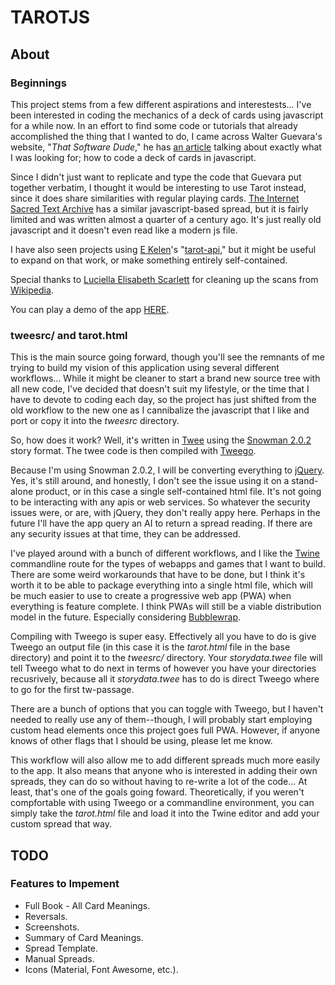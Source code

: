 # TAROTJS

## About

### Beginnings

This project stems from a few different aspirations and interestests... I've been interested in coding the mechanics of a deck of cards using javascript for a while now. In an effort to find some code or tutorials that already accomplished the thing that I wanted to do, I came across Walter Guevara's website, "*That Software Dude*," he has [an article](https://www.thatsoftwaredude.com/content/6196/coding-a-card-deck-in-javascript) talking about exactly what I was looking for; how to code a deck of cards in javascript.

Since I didn't just want to replicate and type the code that Guevara put together verbatim, I thought it would be interesting to use Tarot instead, since it does share similarities with regular playing cards. [The Internet Sacred Text Archive](https://www.sacred-texts.com/tarot/pkt/tarot0.htm) has a similar javascript-based spread, but it is fairly limited and was written almost a quarter of a century ago. It's just really old javascript and it doesn't even read like a modern js file.

I have also seen projects using [E Kelen](https://github.com/ekelen)'s "[tarot-api](https://github.com/ekelen/tarot-api)," but it might be useful to expand on that work, or make something entirely self-contained.

Special thanks to [Luciella Elisabeth Scarlett](https://luciellaes.itch.io/rider-waite-smith-tarot-cards-cc0) for cleaning up the scans from [Wikipedia](https://en.wikipedia.org/wiki/Rider%E2%80%93Waite_Tarot).

You can play a demo of the app [HERE](https://berkough.itch.io/tarotjs). 

### tweesrc/ and tarot.html

This is the main source going forward, though you'll see the remnants of me trying to build my vision of this application using several different workflows... While it might be cleaner to start a brand new source tree with all new code, I've decided that doesn't suit my lifestyle, or the time that I have to devote to coding each day, so the project has just shifted from the old workflow to the new one as I cannibalize the javascript that I like and port or copy it into the *tweesrc* directory.

So, how does it work? Well, it's written in [Twee](https://twinery.org/cookbook/terms/terms_twee.html) using the [Snowman 2.0.2](https://videlais.github.io/snowman/#/) story format. The twee code is then compiled with [Tweego](https://www.motoslave.net/tweego/).

Because I'm using Snowman 2.0.2, I will be converting everything to [jQuery](https://jquery.com/). Yes, it's still around, and honestly, I don't see the issue using it on a stand-alone product, or in this case a single self-contained html file. It's not going to be interacting with any apis or web services. So whatever the security issues were, or are, with jQuery, they don't really appy here. Perhaps in the future I'll have the app query an AI to return a spread reading. If there are any security issues at that time, they can be addressed.

I've played around with a bunch of different workflows, and I like the [Twine](https://twinery.org) commandline route for the types of webapps and games that I want to build. There are some weird workarounds that have to be done, but I think it's worth it to be able to package everything into a single html file, which will be much easier to use to create a progressive web app (PWA) when everything is feature complete. I think PWAs will still be a viable distribution model in the future. Especially considering [Bubblewrap](https://github.com/GoogleChromeLabs/bubblewrap).

Compiling with Tweego is super easy. Effectively all you have to do is give Tweego an output file (in this case it is the *tarot.html* file in the base directory) and point it to the *tweesrc/* directory. Your *storydata.twee* file will tell Tweego what to do next in terms of however you have your directories recusrively, because all it *storydata.twee* has to do is direct Tweego where to go for the first tw-passage.

There are a bunch of options that you can toggle with Tweego, but I haven't needed to really use any of them--though, I will probably start employing custom head elements once this project goes full PWA. However, if anyone knows of other flags that I should be using, please let me know.

This workflow will also allow me to add different spreads much more easily to the app. It also means that anyone who is interested in adding their own spreads, they can do so without having to re-write a lot of the code... At least, that's one of the goals going foward. Theoretically, if you weren't compfortable with using Tweego or a commandline environment, you can simply take the *tarot.html* file and load it into the Twine editor and add your custom spread that way.

## TODO

### Features to Impement

- Full Book - All Card Meanings.
- Reversals.
- Screenshots.
- Summary of Card Meanings.
- Spread Template.
- Manual Spreads.
- Icons (Material, Font Awesome, etc.).
